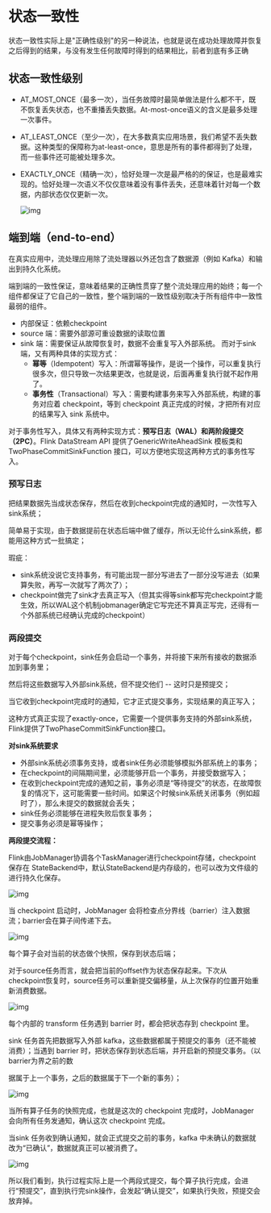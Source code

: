 # 状态一致性

状态一致性实际上是"正确性级别"的另一种说法，也就是说在成功处理故障并恢复之后得到的结果，与没有发生任何故障时得到的结果相比，前者到底有多正确

## 状态一致性级别

- AT_MOST_ONCE（最多一次），当任务故障时最简单做法是什么都不干，既不恢复丢失状态，也不重播丢失数据。At-most-once语义的含义是最多处理一次事件。

- AT_LEAST_ONCE（至少一次），在大多数真实应用场景，我们希望不丢失数据。这种类型的保障称为at-least-once，意思是所有的事件都得到了处理，而一些事件还可能被处理多次。

- EXACTLY_ONCE（精确一次），恰好处理一次是最严格的的保证，也是最难实现的。恰好处理一次语义不仅仅意味着没有事件丢失，还意味着针对每一个数据，内部状态仅仅更新一次。

  

  ![img](https://raw.githubusercontent.com/privking/king-note-images/master/img/note/1247221-20200324210916654-612431782-1630219282-820cd6.png)

## 端到端（end-to-end）

在真实应用中，流处理应用除了流处理器以外还包含了数据源（例如 Kafka）和输出到持久化系统。

端到端的一致性保证，意味着结果的正确性贯穿了整个流处理应用的始终；每一个组件都保证了它自己的一致性，整个端到端的一致性级别取决于所有组件中一致性最弱的组件。

- 内部保证：依赖checkpoint
- source 端：需要外部源可重设数据的读取位置
- sink 端：需要保证从故障恢复时，数据不会重复写入外部系统。 而对于sink端，又有两种具体的实现方式：
  - **幂等**（Idempotent）写入：所谓幂等操作，是说一个操作，可以重复执行很多次，但只导致一次结果更改，也就是说，后面再重复执行就不起作用了。
  - **事务性**（Transactional）写入：需要构建事务来写入外部系统，构建的事务对应着 checkpoint，等到 checkpoint 真正完成的时候，才把所有对应的结果写入 sink 系统中。

对于事务性写入，具体又有两种实现方式：**预写日志（WAL）**和**两阶段提交（2PC）**。Flink DataStream API 提供了GenericWriteAheadSink 模板类和 TwoPhaseCommitSinkFunction 接口，可以方便地实现这两种方式的事务性写入。

### 预写日志

把结果数据先当成状态保存，然后在收到checkpoint完成的通知时，一次性写入sink系统；

简单易于实现，由于数据提前在状态后端中做了缓存，所以无论什么sink系统，都能用这种方式一批搞定；

瑕疵：

- sink系统没说它支持事务，有可能出现一部分写进去了一部分没写进去（如果算失败，再写一次就写了两次了）； 
- checkpoint做完了sink才去真正写入（但其实得等sink都写完checkpoint才能生效，所以WAL这个机制jobmanager确定它写完还不算真正写完，还得有一个外部系统已经确认完成的checkpoint）

### 两段提交

对于每个checkpoint，sink任务会启动一个事务，并将接下来所有接收的数据添加到事务里；

然后将这些数据写入外部sink系统，但不提交他们 -- 这时只是预提交；

当它收到checkpoint完成时的通知，它才正式提交事务，实现结果的真正写入；

这种方式真正实现了exactly-once，它需要一个提供事务支持的外部sink系统，Flink提供了TwoPhaseCommitSinkFunction接口。

**对sink系统要求**

- 外部sink系统必须事务支持，或者sink任务必须能够模拟外部系统上的事务；
- 在checkpoint的间隔期间里，必须能够开启一个事务，并接受数据写入；
- 在收到checkpoint完成的通知之前，事务必须是“等待提交”的状态，在故障恢复的情况下，这可能需要一些时间。如果这个时候sink系统关闭事务（例如超时了），那么未提交的数据就会丢失；
- sink任务必须能够在进程失败后恢复事务；
- 提交事务必须是幂等操作；

**两段提交流程：**

Flink由JobManager协调各个TaskManager进行checkpoint存储，checkpoint保存在 StateBackend中，默认StateBackend是内存级的，也可以改为文件级的进行持久化保存。

![img](https://raw.githubusercontent.com/privking/king-note-images/master/img/note/1247221-20200324211459971-128905235-1630219484-5490c2.png)

当 checkpoint 启动时，JobManager 会将检查点分界线（barrier）注入数据流；barrier会在算子间传递下去。

![img](https://raw.githubusercontent.com/privking/king-note-images/master/img/note/1247221-20200324211715061-1346200888-1630219481-95e7a1.png)

 每个算子会对当前的状态做个快照，保存到状态后端；

对于source任务而言，就会把当前的offset作为状态保存起来。下次从checkpoint恢复时，source任务可以重新提交偏移量，从上次保存的位置开始重新消费数据。

 ![img](https://raw.githubusercontent.com/privking/king-note-images/master/img/note/1247221-20200324211910391-1651687721-1630219479-ac5790.png)

每个内部的 transform 任务遇到 barrier 时，都会把状态存到 checkpoint 里。

sink 任务首先把数据写入外部 kafka，这些数据都属于预提交的事务（还不能被消费）；当遇到 barrier 时，把状态保存到状态后端，并开启新的预提交事务。（以barrier为界之前的数

据属于上一个事务，之后的数据属于下一个新的事务）；

 ![img](https://raw.githubusercontent.com/privking/king-note-images/master/img/note/1247221-20200324212020690-1812315790-1630219475-a26882.png)

当所有算子任务的快照完成，也就是这次的 checkpoint 完成时，JobManager 会向所有任务发通知，确认这次 checkpoint 完成。

当sink 任务收到确认通知，就会正式提交之前的事务，kafka 中未确认的数据就改为“已确认”，数据就真正可以被消费了。

![img](https://raw.githubusercontent.com/privking/king-note-images/master/img/note/1247221-20200324212701409-1381578449-1630219467-bcc053.png)

 

所以我们看到，执行过程实际上是一个两段式提交，每个算子执行完成，会进行“预提交”，直到执行完sink操作，会发起“确认提交”，如果执行失败，预提交会放弃掉。











